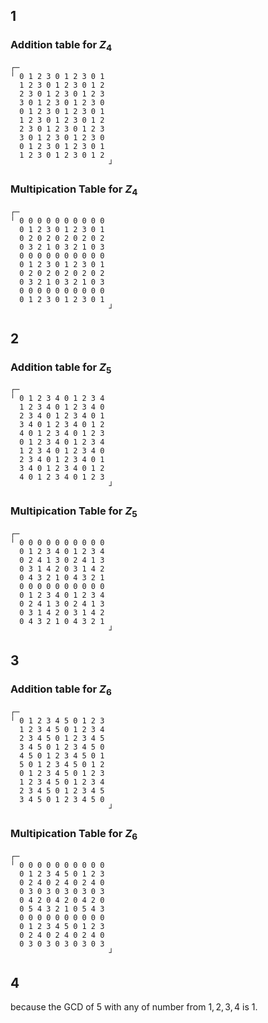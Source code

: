 ## 1
### Addition table for $Z_4$
```
┌─                     
╵ 0 1 2 3 0 1 2 3 0 1  
  1 2 3 0 1 2 3 0 1 2  
  2 3 0 1 2 3 0 1 2 3  
  3 0 1 2 3 0 1 2 3 0  
  0 1 2 3 0 1 2 3 0 1  
  1 2 3 0 1 2 3 0 1 2  
  2 3 0 1 2 3 0 1 2 3  
  3 0 1 2 3 0 1 2 3 0  
  0 1 2 3 0 1 2 3 0 1  
  1 2 3 0 1 2 3 0 1 2  
                      ┘
```

### Multipication Table for $Z_4$
```
┌─                     
╵ 0 0 0 0 0 0 0 0 0 0  
  0 1 2 3 0 1 2 3 0 1  
  0 2 0 2 0 2 0 2 0 2  
  0 3 2 1 0 3 2 1 0 3  
  0 0 0 0 0 0 0 0 0 0  
  0 1 2 3 0 1 2 3 0 1  
  0 2 0 2 0 2 0 2 0 2  
  0 3 2 1 0 3 2 1 0 3  
  0 0 0 0 0 0 0 0 0 0  
  0 1 2 3 0 1 2 3 0 1  
                      ┘
```

## 2
### Addition table for $Z_5$
```
┌─                     
╵ 0 1 2 3 4 0 1 2 3 4  
  1 2 3 4 0 1 2 3 4 0  
  2 3 4 0 1 2 3 4 0 1  
  3 4 0 1 2 3 4 0 1 2  
  4 0 1 2 3 4 0 1 2 3  
  0 1 2 3 4 0 1 2 3 4  
  1 2 3 4 0 1 2 3 4 0  
  2 3 4 0 1 2 3 4 0 1  
  3 4 0 1 2 3 4 0 1 2  
  4 0 1 2 3 4 0 1 2 3  
                      ┘
```
### Multipication Table for $Z_5$
```
┌─                     
╵ 0 0 0 0 0 0 0 0 0 0  
  0 1 2 3 4 0 1 2 3 4  
  0 2 4 1 3 0 2 4 1 3  
  0 3 1 4 2 0 3 1 4 2  
  0 4 3 2 1 0 4 3 2 1  
  0 0 0 0 0 0 0 0 0 0  
  0 1 2 3 4 0 1 2 3 4  
  0 2 4 1 3 0 2 4 1 3  
  0 3 1 4 2 0 3 1 4 2  
  0 4 3 2 1 0 4 3 2 1  
                      ┘
```

## 3
### Addition table for $Z_6$
```
┌─                     
╵ 0 1 2 3 4 5 0 1 2 3  
  1 2 3 4 5 0 1 2 3 4  
  2 3 4 5 0 1 2 3 4 5  
  3 4 5 0 1 2 3 4 5 0  
  4 5 0 1 2 3 4 5 0 1  
  5 0 1 2 3 4 5 0 1 2  
  0 1 2 3 4 5 0 1 2 3  
  1 2 3 4 5 0 1 2 3 4  
  2 3 4 5 0 1 2 3 4 5  
  3 4 5 0 1 2 3 4 5 0  
                      ┘
```
### Multipication Table for $Z_6$
```
┌─                     
╵ 0 0 0 0 0 0 0 0 0 0  
  0 1 2 3 4 5 0 1 2 3  
  0 2 4 0 2 4 0 2 4 0  
  0 3 0 3 0 3 0 3 0 3  
  0 4 2 0 4 2 0 4 2 0  
  0 5 4 3 2 1 0 5 4 3  
  0 0 0 0 0 0 0 0 0 0  
  0 1 2 3 4 5 0 1 2 3  
  0 2 4 0 2 4 0 2 4 0  
  0 3 0 3 0 3 0 3 0 3  
                      ┘
```

## 4 
because the GCD of 5 with any of number from $1,2,3,4$ is 1.